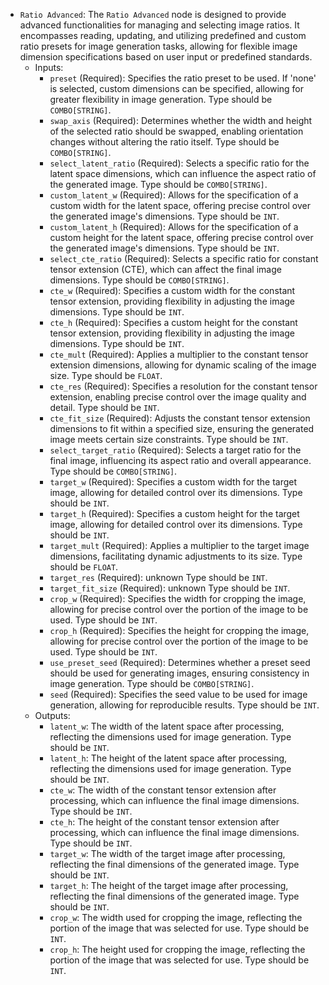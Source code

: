 - `Ratio Advanced`: The `Ratio Advanced` node is designed to provide advanced functionalities for managing and selecting image ratios. It encompasses reading, updating, and utilizing predefined and custom ratio presets for image generation tasks, allowing for flexible image dimension specifications based on user input or predefined standards.
    - Inputs:
        - `preset` (Required): Specifies the ratio preset to be used. If 'none' is selected, custom dimensions can be specified, allowing for greater flexibility in image generation. Type should be `COMBO[STRING]`.
        - `swap_axis` (Required): Determines whether the width and height of the selected ratio should be swapped, enabling orientation changes without altering the ratio itself. Type should be `COMBO[STRING]`.
        - `select_latent_ratio` (Required): Selects a specific ratio for the latent space dimensions, which can influence the aspect ratio of the generated image. Type should be `COMBO[STRING]`.
        - `custom_latent_w` (Required): Allows for the specification of a custom width for the latent space, offering precise control over the generated image's dimensions. Type should be `INT`.
        - `custom_latent_h` (Required): Allows for the specification of a custom height for the latent space, offering precise control over the generated image's dimensions. Type should be `INT`.
        - `select_cte_ratio` (Required): Selects a specific ratio for constant tensor extension (CTE), which can affect the final image dimensions. Type should be `COMBO[STRING]`.
        - `cte_w` (Required): Specifies a custom width for the constant tensor extension, providing flexibility in adjusting the image dimensions. Type should be `INT`.
        - `cte_h` (Required): Specifies a custom height for the constant tensor extension, providing flexibility in adjusting the image dimensions. Type should be `INT`.
        - `cte_mult` (Required): Applies a multiplier to the constant tensor extension dimensions, allowing for dynamic scaling of the image size. Type should be `FLOAT`.
        - `cte_res` (Required): Specifies a resolution for the constant tensor extension, enabling precise control over the image quality and detail. Type should be `INT`.
        - `cte_fit_size` (Required): Adjusts the constant tensor extension dimensions to fit within a specified size, ensuring the generated image meets certain size constraints. Type should be `INT`.
        - `select_target_ratio` (Required): Selects a target ratio for the final image, influencing its aspect ratio and overall appearance. Type should be `COMBO[STRING]`.
        - `target_w` (Required): Specifies a custom width for the target image, allowing for detailed control over its dimensions. Type should be `INT`.
        - `target_h` (Required): Specifies a custom height for the target image, allowing for detailed control over its dimensions. Type should be `INT`.
        - `target_mult` (Required): Applies a multiplier to the target image dimensions, facilitating dynamic adjustments to its size. Type should be `FLOAT`.
        - `target_res` (Required): unknown Type should be `INT`.
        - `target_fit_size` (Required): unknown Type should be `INT`.
        - `crop_w` (Required): Specifies the width for cropping the image, allowing for precise control over the portion of the image to be used. Type should be `INT`.
        - `crop_h` (Required): Specifies the height for cropping the image, allowing for precise control over the portion of the image to be used. Type should be `INT`.
        - `use_preset_seed` (Required): Determines whether a preset seed should be used for generating images, ensuring consistency in image generation. Type should be `COMBO[STRING]`.
        - `seed` (Required): Specifies the seed value to be used for image generation, allowing for reproducible results. Type should be `INT`.
    - Outputs:
        - `latent_w`: The width of the latent space after processing, reflecting the dimensions used for image generation. Type should be `INT`.
        - `latent_h`: The height of the latent space after processing, reflecting the dimensions used for image generation. Type should be `INT`.
        - `cte_w`: The width of the constant tensor extension after processing, which can influence the final image dimensions. Type should be `INT`.
        - `cte_h`: The height of the constant tensor extension after processing, which can influence the final image dimensions. Type should be `INT`.
        - `target_w`: The width of the target image after processing, reflecting the final dimensions of the generated image. Type should be `INT`.
        - `target_h`: The height of the target image after processing, reflecting the final dimensions of the generated image. Type should be `INT`.
        - `crop_w`: The width used for cropping the image, reflecting the portion of the image that was selected for use. Type should be `INT`.
        - `crop_h`: The height used for cropping the image, reflecting the portion of the image that was selected for use. Type should be `INT`.
